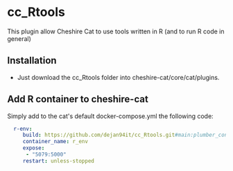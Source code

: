 # cc_Rtools
This plugin allow Cheshire Cat to use tools written in R (and to run R code in general)

## Installation

- Just download the cc_Rtools folder into cheshire-cat/core/cat/plugins.
  
## Add R container to cheshire-cat

Simply add to the cat's default docker-compose.yml the following code:

```yaml
  r-env:
     build: https://github.com/dejan94it/cc_Rtools.git#main:plumber_container
     container_name: r_env
     expose:
      - "5079:5000"
     restart: unless-stopped
```

